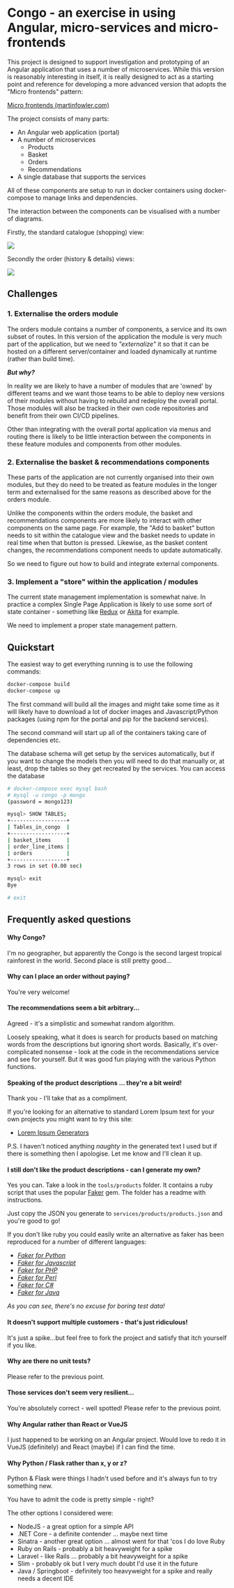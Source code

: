 # Congo - an exercise in using Angular, micro-services and micro-frontends

This project is designed to support investigation and prototyping of 
an Angular application that uses a number of microservices. While 
this version is reasonably interesting in itself, it is really 
designed to act as a starting point and reference for developing a 
more advanced version that adopts the "Micro frontends" pattern:

[Micro frontends (martinfowler.com)](https://martinfowler.com/articles/micro-frontends.html)

The project consists of many parts:

+ An Angular web application (portal)
+ A number of microservices
    + Products
    + Basket
    + Orders
    + Recommendations
+ A single database that supports the services

All of these components are setup to run in docker containers using
docker-compose to manage links and dependencies.

The interaction between the components can be visualised with a 
number of diagrams.

Firstly, the standard catalogue (shopping) view:

![](docs/catalogue.png)

Secondly the order (history & details) views:

![](docs/orders.png)


## Challenges

### 1. Externalise the orders module

The orders module contains a number of components, a service and its
own subset of routes. In this version of the application the module is
very much part of the application, but we need to _"externalize"_ it
so that it can be hosted on a different server/container and loaded
dynamically at runtime (rather than build time).

__*But why?*__

In reality we are likely to have a number of modules that are 'owned'
by different teams and we want those teams to be able to deploy new 
versions of their modules without having to rebuild and redeploy
the overall portal. Those modules will also be tracked in their
own code repositories and benefit from their own CI/CD pipelines.

Other than integrating with the overall portal application via
menus and routing there is likely to be little interaction between the 
components in these feature modules and components from other modules.

### 2. Externalise the basket & recommendations components

These parts of the application are not currently organised into their
own modules, but they do need to be treated as feature modules in the
longer term and externalised for the same reasons as described above for
the orders module.

Unlike the components within the orders module, the basket and recommendations
components are more likely to interact with other components on the same
page. For example, the "Add to basket" button needs to sit within the catalogue 
view and the basket needs to update in real time when that button is pressed. 
Likewise, as the basket content changes, the recommendations component needs to 
update automatically.

So we need to figure out how to build and integrate external components.

### 3. Implement a "store" within the application / modules

The current state management implementation is somewhat naive. In practice
a complex Single Page Application is likely to use some sort of state
container - something like [Redux](https://redux.js.org/) or
[Akita](https://netbasal.gitbook.io/akita/) for example.

We need to implement a proper state management pattern.


## Quickstart

The easiest way to get everything running is to use the following
commands:

```bash
docker-compose build
docker-compose up
```

The first command will build all the images and might take some
time as it will likely have to download a lot of docker images and
Javascript/Python packages (using npm for the portal and pip 
for the backend services).

The second command will start up all of the containers taking care of
dependencies etc.

The database schema will get setup by the services automatically, but if
you want to change the models then you will need to do that manually or,
at least, drop the tables so they get recreated by the services. You
can access the database

```bash
# docker-compose exec mysql bash
# mysql -u congo -p mongo 
(password = mongo123)

mysql> SHOW TABLES;
+------------------+
| Tables_in_congo  |
+------------------+
| basket_items     |
| order_line_items |
| orders           |
+------------------+
3 rows in set (0.00 sec)

mysql> exit
Bye

# exit
```


## Frequently asked questions

#### Why Congo?
I'm no geographer, but apparently the Congo is the second largest tropical 
rainforest in the world. Second place is still pretty good...

#### Why can I place an order without paying?
You're very welcome!

#### The recommendations seem a bit arbitrary...
Agreed - it's a simplistic and somewhat random algorithm. 

Loosely speaking, what it does is search for products based on matching 
words from the descriptions but ignoring short words. Basically, it's 
over-complicated nonsense - look at the code in the recommendations service 
and see for yourself. But it was good fun playing with the various 
Python functions.

#### Speaking of the product descriptions ... they're a bit weird!
Thank you - I'll take that as a compliment. 

If you're looking for an alternative to standard Lorem Ipsum text 
for your own projects you might want to try this site:

+ [Lorem Ipsum Generators](https://loremipsum.io/ultimate-list-of-lorem-ipsum-generators/)

P.S. I haven't noticed anything _naughty_ in the generated text I used
but if there is something then I apologise. Let me know and I'll clean
it up.

#### I still don't like the product descriptions - can I generate my own?
Yes you can. Take a look in the `tools/products` folder. It contains
a ruby script that uses the popular 
[Faker](https://github.com/faker-ruby/faker)
gem. The folder has a readme with instructions.

Just copy the JSON you generate to `services/products/products.json` 
and you're good to go!

If you don't like ruby you could easily write an alternative 
as faker has been reproduced for a number of different languages:

+ _[Faker for Python](https://faker.readthedocs.io/en/stable/)_
+ _[Faker for Javascript](http://marak.github.io/faker.js/)_
+ _[Faker for PHP](https://github.com/fzaninotto/Faker)_
+ _[Faker for Perl](https://metacpan.org/pod/Data::Faker)_
+ _[Faker for C#](https://github.com/oriches/faker-cs)_
+ _[Faker for Java](https://github.com/DiUS/java-faker)_

_As you can see, there's no excuse for boring test data!_

#### It doesn't support multiple customers - that's just ridiculous!
It's just a spike...but feel free to fork the project and satisfy
that itch yourself if you like.

#### Why are there no unit tests?
Please refer to the previous point.

#### Those services don't seem very resilient...
You're absolutely correct - well spotted! Please refer to the previous
point.

#### Why Angular rather than React or VueJS
I just happened to be working on an Angular project. Would love to redo
it in VueJS (definitely) and React (maybe) if I can find the time.

#### Why Python / Flask rather than x, y or z?
Python & Flask were things I hadn't used before and it's always 
fun to try something new. 

You have to admit the code is pretty simple - right? 

The other options I considered were:

+ NodeJS - a great option for a simple API
+ .NET Core - a definite contender ... maybe next time
+ Sinatra - another great option ... almost went for that 'cos I do love Ruby
+ Ruby on Rails - probably a bit heavyweight for a spike
+ Laravel - like Rails ... probably a bit heavyweight for a spike
+ Slim - probably ok but I very much doubt I'd use it in the future
+ Java / Springboot - definitely too heavyweight for a spike and really needs a decent IDE
